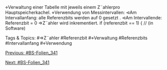 ⋄Verwaltung einer Tabelle mit jeweils einem Z¨ahlerpro Hauptspeicherkachel.
⋄Verwendung von Messintervallen:
⊲Am Intervallanfang: alle Referenzbits werden auf 0 gesetzt .
⊲Am Intervallende: Referenzbit = 0 ⇒Z¨ahler wird inkrementiert.
if (referenzbit == 1) { // (in Software)

   Tags & Topics:
   #⇒Z¨ahler
   #Referenzbit
   #⋄Verwaltung
   #Referenzbits
   #Intervallanfang
   #⋄Verwendung

[Previous: #BS-Folien_341](BS-Folien_341.md)

[Next: #BS-Folien_341](BS-Folien_341.md)